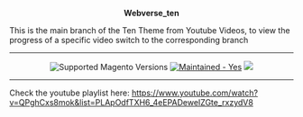 <p align="center"><b>Webverse_ten</b></p> 
<p>This is the main branch of the Ten Theme from Youtube Videos, to view the progress of a specific video switch to the corresponding branch</p>
  
<hr />

<div align="center">
  <img src="https://img.shields.io/badge/magento-^2.4.2-brightgreen.svg?logo=magento&longCache=true&style=flat-square" alt="Supported Magento Versions" />
  <a href="https://github.com/thewebverse" target="_blank"><img src="https://img.shields.io/badge/maintained%3F-yes-brightgreen.svg?style=flat-square" alt="Maintained - Yes" /></a>
  <a href="https://opensource.org/licenses/MIT" target="_blank"><img src="https://img.shields.io/badge/license-MIT-blue.svg" /></a>
 
</div>

<hr />

Check the youtube playlist here: https://www.youtube.com/watch?v=QPghCxs8mok&list=PLApOdfTXH6_4eEPADeweIZGte_rxzydV8

